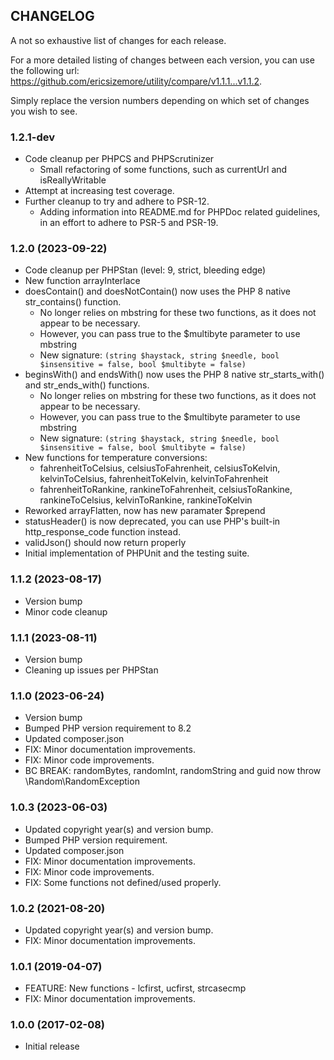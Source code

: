 ## CHANGELOG
A not so exhaustive list of changes for each release.

For a more detailed listing of changes between each version, 
you can use the following url: https://github.com/ericsizemore/utility/compare/v1.1.1...v1.1.2. 

Simply replace the version numbers depending on which set of changes you wish to see.

### 1.2.1-dev
  * Code cleanup per PHPCS and PHPScrutinizer
    * Small refactoring of some functions, such as currentUrl and isReallyWritable
  * Attempt at increasing test coverage.
  * Further cleanup to try and adhere to PSR-12.
    * Adding information into README.md for PHPDoc related guidelines, in an effort
      to adhere to PSR-5 and PSR-19.

### 1.2.0 (2023-09-22)
  * Code cleanup per PHPStan (level: 9, strict, bleeding edge)
  * New function arrayInterlace
  * doesContain() and doesNotContain() now uses the PHP 8 native str_contains() function.
    * No longer relies on mbstring for these two functions, as it does not appear to be necessary.
    * However, you can pass true to the $multibyte parameter to use mbstring
    * New signature: `(string $haystack, string $needle, bool $insensitive = false, bool $multibyte = false)`
  * beginsWith() and endsWith() now uses the PHP 8 native str_starts_with() and str_ends_with() functions.
    * No longer relies on mbstring for these two functions, as it does not appear to be necessary.
    * However, you can pass true to the $multibyte parameter to use mbstring
    * New signature: `(string $haystack, string $needle, bool $insensitive = false, bool $multibyte = false)`
  * New functions for temperature conversions:
    * fahrenheitToCelsius, celsiusToFahrenheit, celsiusToKelvin, kelvinToCelsius, fahrenheitToKelvin, kelvinToFahrenheit
    * fahrenheitToRankine, rankineToFahrenheit, celsiusToRankine, rankineToCelsius, kelvinToRankine, rankineToKelvin
  * Reworked arrayFlatten, now has new paramater $prepend
  * statusHeader() is now deprecated, you can use PHP's built-in http_response_code function instead.
  * validJson() should now return properly
  * Initial implementation of PHPUnit and the testing suite.

### 1.1.2 (2023-08-17)
  * Version bump
  * Minor code cleanup

### 1.1.1 (2023-08-11)
  * Version bump
  * Cleaning up issues per PHPStan

### 1.1.0 (2023-06-24)
  * Version bump
  * Bumped PHP version requirement to 8.2
  * Updated composer.json
  * FIX: Minor documentation improvements.
  * FIX: Minor code improvements.
  * BC BREAK: randomBytes, randomInt, randomString and guid now throw \Random\RandomException

### 1.0.3 (2023-06-03)
  * Updated copyright year(s) and version bump.
  * Bumped PHP version requirement.
  * Updated composer.json
  * FIX: Minor documentation improvements.
  * FIX: Minor code improvements.
  * FIX: Some functions not defined/used properly.

### 1.0.2 (2021-08-20)
  * Updated copyright year(s) and version bump.
  * FIX: Minor documentation improvements.

### 1.0.1 (2019-04-07)

  * FEATURE: New functions - lcfirst, ucfirst, strcasecmp
  * FIX: Minor documentation improvements.

### 1.0.0 (2017-02-08)

  * Initial release
